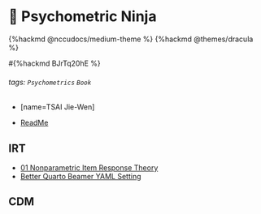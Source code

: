 # 🥷 Psychometric Ninja 

{%hackmd @nccudocs/medium-theme %}
{%hackmd @themes/dracula %}

#{%hackmd BJrTq20hE %}


###### tags: `Psychometrics` `Book`

- [name=TSAI Jie-Wen]


- [ReadMe](/fwnvUApOTri4rVzNO62CjQ)

IRT
---

- [01 Nonparametric Item Response Theory](/s-eewVsYQViwkq6sxh8VyA)
- [Better Quarto Beamer YAML Setting](/CHejG6QmSRKa0__QFO0E-w)

CDM
---
